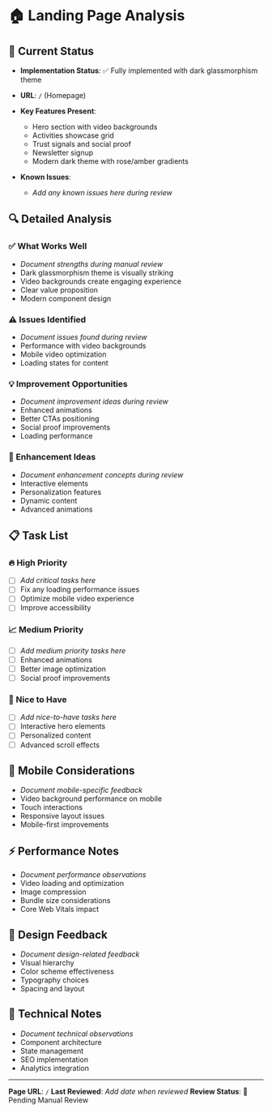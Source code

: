 # 🏠 Landing Page Analysis

## 🎯 Current Status
- **Implementation Status**: ✅ Fully implemented with dark glassmorphism theme
- **URL**: `/` (Homepage)
- **Key Features Present**: 
  - Hero section with video backgrounds
  - Activities showcase grid
  - Trust signals and social proof
  - Newsletter signup
  - Modern dark theme with rose/amber gradients

- **Known Issues**: 
  - _Add any known issues here during review_

## 🔍 Detailed Analysis

### ✅ What Works Well
- _Document strengths during manual review_
- Dark glassmorphism theme is visually striking
- Video backgrounds create engaging experience
- Clear value proposition
- Modern component design

### ⚠️ Issues Identified
- _Document issues found during review_
- Performance with video backgrounds
- Mobile video optimization
- Loading states for content

### 💡 Improvement Opportunities
- _Document improvement ideas during review_
- Enhanced animations
- Better CTAs positioning
- Social proof improvements
- Loading performance

### 🚀 Enhancement Ideas
- _Document enhancement concepts during review_
- Interactive elements
- Personalization features
- Dynamic content
- Advanced animations

## 📋 Task List

### 🔥 High Priority
- [ ] _Add critical tasks here_
- [ ] Fix any loading performance issues
- [ ] Optimize mobile video experience
- [ ] Improve accessibility

### 📈 Medium Priority
- [ ] _Add medium priority tasks here_
- [ ] Enhanced animations
- [ ] Better image optimization
- [ ] Social proof improvements

### 💫 Nice to Have
- [ ] _Add nice-to-have tasks here_
- [ ] Interactive hero elements
- [ ] Personalized content
- [ ] Advanced scroll effects

## 📱 Mobile Considerations
- _Document mobile-specific feedback_
- Video background performance on mobile
- Touch interactions
- Responsive layout issues
- Mobile-first improvements

## ⚡ Performance Notes
- _Document performance observations_
- Video loading and optimization
- Image compression
- Bundle size considerations
- Core Web Vitals impact

## 🎨 Design Feedback
- _Document design-related feedback_
- Visual hierarchy
- Color scheme effectiveness
- Typography choices
- Spacing and layout

## 🔧 Technical Notes
- _Document technical observations_
- Component architecture
- State management
- SEO implementation
- Analytics integration

---
**Page URL**: `/`
**Last Reviewed**: _Add date when reviewed_
**Review Status**: 🔄 Pending Manual Review 